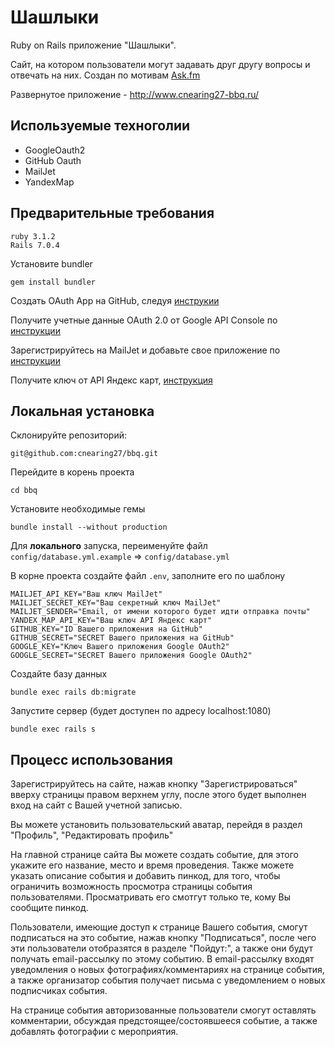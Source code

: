 # Шашлыки

Ruby on Rails приложение "Шашлыки".

Сайт, на котором пользователи могут задавать друг другу вопросы и отвечать на них. Создан по мотивам [Ask.fm](https://ask.fm/)

Развернутое приложение - http://www.cnearing27-bbq.ru/

## Используемые техноголии

- GoogleOauth2
- GitHub Oauth
- MailJet
- YandexMap

## Предварительные требования

```
ruby 3.1.2
Rails 7.0.4
```

Установите bundler

    gem install bundler
    
Создать OAuth App на GitHub, следуя [инструкии](https://docs.github.com/en/developers/apps/building-oauth-apps/creating-an-oauth-app)

Получите учетные данные OAuth 2.0 от Google API Console по [инструкции](https://developers.google.com/identity/protocols/oauth2#basicsteps)

Зарегистрируйтесь на MailJet и добавьте свое приложение по [инструкции](https://dev.mailjet.com/email/guides/#authentication)

Получите ключ от API Яндекс карт, [инструкция](https://nethouse.ru/about/instructions/kak_poluchit_apikey_dlya_kart_yandex#:~:text=%D0%9A%D0%B0%D0%BA%20%D0%BF%D0%BE%D0%BB%D1%83%D1%87%D0%B8%D1%82%D1%8C%20API%20Key%20%D0%B4%D0%BB%D1%8F%20%D0%AF%D0%BD%D0%B4%D0%B5%D0%BA%D1%81.%D0%9A%D0%B0%D1%80%D1%82%3F,-%D0%95%D1%81%D0%BB%D0%B8%20%D0%BD%D0%B0%20%D0%B2%D0%B0%D1%88%D0%B5%D0%BC)

## Локальная установка

Склонируйте репозиторий:

    git@github.com:cnearing27/bbq.git

Перейдите в корень проекта

    cd bbq

Установите необходимые гемы

    bundle install --without production
    
Для **локального** запуска, переименуйте файл `config/database.yml.example` => `config/database.yml`

В корне проекта создайте файл `.env`, заполните его по шаблону

```
MAILJET_API_KEY="Ваш ключ MailJet"
MAILJET_SECRET_KEY="Ваш секретный ключ MailJet"
MAILJET_SENDER="Email, от имени которого будет идти отправка почты"
YANDEX_MAP_API_KEY="Ваш ключ API Яндекс карт"
GITHUB_KEY="ID Вашего приложения на GitHub"
GITHUB_SECRET="SECRET Вашего приложения на GitHub"
GOOGLE_KEY="Ключ Вашего приложения Google OAuth2"
GOOGLE_SECRET="SECRET Вашего приложения Google OAuth2"
```
    
Создайте базу данных

    bundle exec rails db:migrate
    
Запустите сервер (будет доступен по адресу localhost:1080)

    bundle exec rails s
    
## Процесс использования

Зарегистрируйтесь на сайте, нажав кнопку "Зарегистрироваться" вверху страницы правом верхнем углу, после этого будет выполнен вход на сайт с Вашей учетной записью.

Вы можете установить пользовательский аватар, перейдя в раздел "Профиль", "Редактировать профиль"

На главной странице сайта Вы можете создать событие, для этого укажите его название, место и время проведения. Также можете указать описание события и добавить пинкод, для того, чтобы ограничить возможность просмотра страницы события пользователями. Просматривать его смотгут только те, кому Вы сообщите пинкод.

Пользователи, имеющие доступ к странице Вашего события, смогут подписаться на это событие, нажав кнопку "Подписаться", после чего эти пользователи отобразятся в разделе "Пойдут:", а также они будут получать email-рассылку по этому событию. В email-рассылку входят уведомления о новых фотографиях/комментариях на странице события, а также организатор события получает письма с уведомлением о новых подписчиках события.

На странице события авторизованные пользователи смогут оставлять комментарии, обсуждая предстоящее/состоявшееся событие, а также добавлять фотографии с мероприятия.
